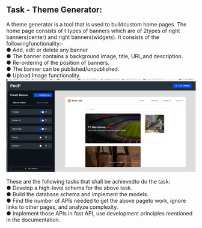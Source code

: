 

## Task - Theme Generator:

A theme generator is a tool that is used to buildcustom home pages. The home
page consists of t types of banners which are of 2types of right banners(center)
and right banners(widgets). It consists of the followingfunctionality:-<br />
● Add, edit or delete any banner<br />
● The banner contains a background image, title, URL,and description.<br />
● Re-ordering of the position of banners.<br />
● The banner can be published/unpublished.<br />
● Upload Image functionality.<br />
![alt text](https://github.com/ashishrrs/Theme-generator-FastAPI/blob/master/tenp.png)

These are the following tasks that shall be achievedto do the task:<br />
● Develop a high-level schema for the above task.<br />
● Build the database schema and implement the models.<br />
● Find the number of APIs needed to get the above pageto work, ignore links
to other pages, and analyze complexity.<br />
● Implement those APIs in fast API, use development principles mentioned in
the documentation.<br />
